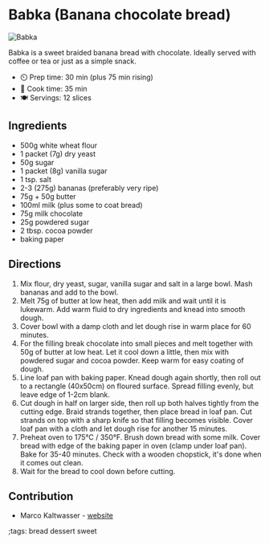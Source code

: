 # Babka (Banana chocolate bread)

![Babka](pix/babka.webp)

Babka is a sweet braided banana bread with chocolate. Ideally served with coffee or tea or just as a simple snack.


- ⏲️ Prep time: 30 min (plus 75 min rising)
- 🍳 Cook time: 35 min
- 🍽️ Servings: 12 slices

## Ingredients

- 500g white wheat flour
- 1 packet (7g) dry yeast
- 50g sugar
- 1 packet (8g) vanilla sugar
- 1 tsp. salt
- 2-3 (275g) bananas (preferably very ripe)
- 75g + 50g butter
- 100ml milk (plus some to coat bread)
- 75g milk chocolate
- 25g powdered sugar
- 2 tbsp. cocoa powder
- baking paper


## Directions

1. Mix flour, dry yeast, sugar, vanilla sugar and salt in a large bowl. Mash bananas and add to the bowl.
2. Melt 75g of butter at low heat, then add milk and wait until it is lukewarm. Add warm fluid to dry ingredients and knead into smooth dough.
3. Cover bowl with a damp cloth and let dough rise in warm place for 60 minutes.
4. For the filling break chocolate into small pieces and melt together with 50g of butter at low heat. Let it cool down a little, then mix with powdered sugar and cocoa powder. Keep warm for easy coating of dough.
5. Line loaf pan with baking paper. Knead dough again shortly, then roll out to a rectangle (40x50cm) on floured surface. Spread filling evenly, but leave edge of 1-2cm blank.
6. Cut dough in half on larger side, then roll up both halves tightly from the cutting edge. Braid strands together, then place bread in loaf pan. Cut strands on top with a sharp knife so that filling becomes visible. Cover loaf pan with a cloth and let dough rise for another 15 minutes.
7. Preheat oven to 175°C / 350°F. Brush down bread with some milk. Cover bread with edge of the baking paper in oven (clamp under loaf pan). Bake for 35-40 minutes. Check with a wooden chopstick, it's done when it comes out clean.
8. Wait for the bread to cool down before cutting.


## Contribution

- Marco Kaltwasser - [website](https://marcokaltwasser.com)

;tags: bread dessert sweet
